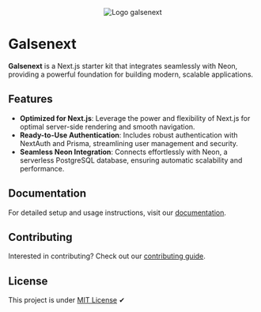 <p align="center">
  <img src="https://galsenext.vercel.app/_next/static/media/galsenext.e19bf31a.svg" alt="Logo galsenext">
</p>

# Galsenext

**Galsenext** is a Next.js starter kit that integrates seamlessly with Neon, providing a powerful foundation for building modern, scalable applications.

## Features

- **Optimized for Next.js**: Leverage the power and flexibility of Next.js for optimal server-side rendering and smooth navigation.
- **Ready-to-Use Authentication**: Includes robust authentication with NextAuth and Prisma, streamlining user management and security.
- **Seamless Neon Integration**: Connects effortlessly with Neon, a serverless PostgreSQL database, ensuring automatic scalability and performance.

## Documentation

For detailed setup and usage instructions, visit our [documentation](https://galsenext-docs.vercel.app/docs).

## Contributing

Interested in contributing? Check out our [contributing guide](https://github.com/mouhamedhanne/Galsenext/contributing).


## License

This project is under [MIT License](LICENSE.md) ✔
